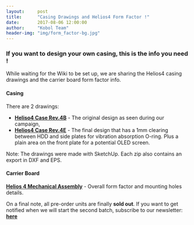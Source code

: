 ```yaml
---
layout:     post
title:      "Casing Drawings and Helios4 Form Factor !"
date:       2017-08-06 12:00:00
author:     "Kobol Team"
header-img: "img/form_factor-bg.jpg"
---
```

<h3>If you want to design your own casing, this is the info you need !</h3>

<p>While waiting for the Wiki to be set up, we are sharing the Helios4 casing drawings and the carrier board form factor info.</p>

<p>
<h4>Casing</h4>
There are 2 drawings:
<ul>
<li><b><a href="http://blog.kobol.io/files/Helios4_CaseB_r4b_Drawings.zip" target="_blank">Heliso4 Case Rev.4B</a></b> - The original design as seen during our campaign,</li>
<li><b><a href="http://blog.kobol.io/files/Helios4_CaseB_r4e_Drawings.zip" target="_blank">Helios4 Case Rev.4E</a></b> - The final design that has a 1mm clearing between HDD and side plates for vibration absorption O-ring. Plus a plain area on the front plate for a potential OLED screen.</li>
</ul>
Note: The drawings were made with SketchUp. Each zip also contains an export in DXF and EPS.
</p>

<p>
<h4>Carrier Board</h4>
<b><a href="http://blog.kobol.io/files/Helios4_Mechnical_Assembly.pdf" target="_blank">Helios 4 Mechanical Assembly</a></b> - Overall form factor and mounting holes details.
</p>

<p>On a final note, all pre-order units are finally <b>sold out</b>. If you want to get notified when we will start the second batch, subscribe to our newsletter: <b><a href="http://kobol.io/helios4/subscribe.html" target="_blank">here</a></b>
</p>
